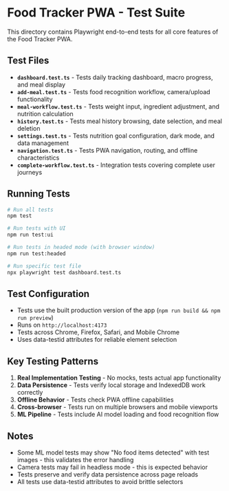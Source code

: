# Food Tracker PWA - Test Suite

This directory contains Playwright end-to-end tests for all core features of the Food Tracker PWA.

## Test Files

- **`dashboard.test.ts`** - Tests daily tracking dashboard, macro progress, and meal display
- **`add-meal.test.ts`** - Tests food recognition workflow, camera/upload functionality
- **`meal-workflow.test.ts`** - Tests weight input, ingredient adjustment, and nutrition calculation
- **`history.test.ts`** - Tests meal history browsing, date selection, and meal deletion
- **`settings.test.ts`** - Tests nutrition goal configuration, dark mode, and data management
- **`navigation.test.ts`** - Tests PWA navigation, routing, and offline characteristics
- **`complete-workflow.test.ts`** - Integration tests covering complete user journeys

## Running Tests

```bash
# Run all tests
npm test

# Run tests with UI
npm run test:ui

# Run tests in headed mode (with browser window)
npm run test:headed

# Run specific test file
npx playwright test dashboard.test.ts
```

## Test Configuration

- Tests use the built production version of the app (`npm run build && npm run preview`)
- Runs on `http://localhost:4173`
- Tests across Chrome, Firefox, Safari, and Mobile Chrome
- Uses data-testid attributes for reliable element selection

## Key Testing Patterns

1. **Real Implementation Testing** - No mocks, tests actual app functionality
2. **Data Persistence** - Tests verify local storage and IndexedDB work correctly
3. **Offline Behavior** - Tests check PWA offline capabilities
4. **Cross-browser** - Tests run on multiple browsers and mobile viewports
5. **ML Pipeline** - Tests include AI model loading and food recognition flow

## Notes

- Some ML model tests may show "No food items detected" with test images - this validates the error handling
- Camera tests may fail in headless mode - this is expected behavior
- Tests preserve and verify data persistence across page reloads
- All tests use data-testid attributes to avoid brittle selectors